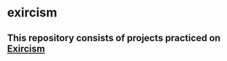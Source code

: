 # exircism

## This repository consists of projects practiced on [Exircism](https://exercism.org/dashboard)
